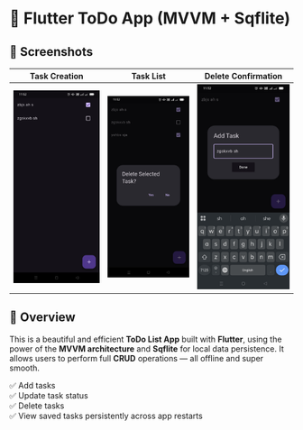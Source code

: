 # 📝 Flutter ToDo App (MVVM + Sqflite)

## 📸 Screenshots

| Task Creation                   | Task List                       | Delete Confirmation             |
| ------------------------------- | ------------------------------- | ------------------------------- |
| <img src="1.jpeg" width="200"/> | <img src="2.jpeg" width="200"/> | <img src="3.jpeg" width="200"/> |

## 🚀 Overview

This is a beautiful and efficient **ToDo List App** built with **Flutter**, using the power of the **MVVM architecture** and **Sqflite** for local data persistence. It allows users to perform full **CRUD** operations — all offline and super smooth.

✅ Add tasks  
✅ Update task status  
✅ Delete tasks  
✅ View saved tasks persistently across app restarts
